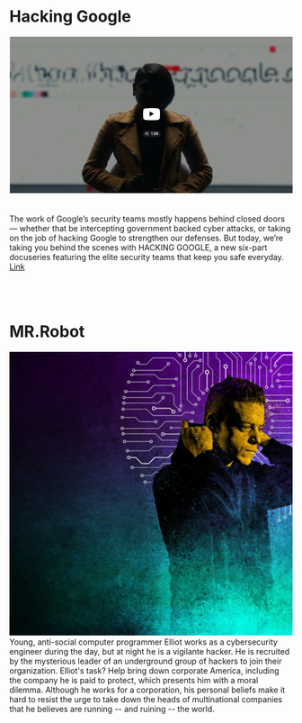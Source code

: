 # Hacking Google
![google](https://github.com/b1ackven0m/cyberRoad/blob/main/serieses/Images/google.png) <br/><br/><br/>
The work of Google’s security teams mostly happens behind closed doors — whether that be intercepting government backed cyber attacks, or taking on the job of hacking Google to strengthen our defenses. But today, we’re taking you behind the scenes with HACKING GOOGLE, a new six-part docuseries featuring the elite security teams that keep you safe everyday.
[Link](https://blog.google/technology/safety-security/meet-the-hackers-keeping-you-safe-online/)
<br/><br/><br/><br/>
# MR.Robot
![mr.robot](https://github.com/b1ackven0m/cyberRoad/blob/main/serieses/Images/mr_robot_miles_usa_ringer.jpg)
Young, anti-social computer programmer Elliot works as a cybersecurity engineer during the day, but at night he is a vigilante hacker. He is recruited by the mysterious leader of an underground group of hackers to join their organization. Elliot's task? Help bring down corporate America, including the company he is paid to protect, which presents him with a moral dilemma. Although he works for a corporation, his personal beliefs make it hard to resist the urge to take down the heads of multinational companies that he believes are running -- and ruining -- the world.

